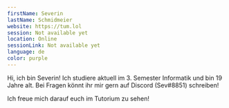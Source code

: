 ```yaml
---
firstName: Severin
lastName: Schmidmeier
website: https://tum.lol
session: Not available yet
location: Online
sessionLink: Not available yet
language: de
color: purple
---
```


Hi, ich bin Severin! Ich studiere aktuell im 3. Semester Informatik und bin 19 Jahre alt.
Bei Fragen könnt ihr mir gern auf Discord (Sev#8851) schreiben!

Ich freue mich darauf euch im Tutorium zu sehen! 
